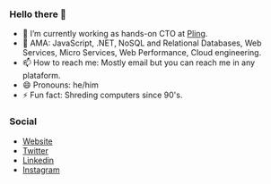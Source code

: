 ### Hello there 👋

- 🔭 I’m currently working as hands-on CTO at [Pling](https://pling.pro).
- 💬 AMA: JavaScript, .NET, NoSQL and Relational Databases, Web Services, Micro Services, Web Performance, Cloud engineering.
- 📫 How to reach me: Mostly email but you can reach me in any plataform.
- 😄 Pronouns: he/him
- ⚡️ Fun fact: Shreding computers since 90's.

### Social

- [Website](https://felipekm.me)
- [Twitter](https://twitter.com/felipekm)
- [Linkedin](https://linkedin.com/in/felipekm)
- [Instagram](https://instagram.com/_felipekm)


